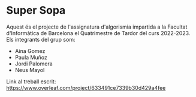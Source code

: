 # Super Sopa #
Aquest és el projecte de l'assignatura d'algorismia impartida a la Facultat d'Informàtica de Barcelona el Quatrimestre de Tardor del curs 2022-2023. Els integrants del grup som:
* Aina Gomez
* Paula Muñoz
* Jordi Palomera
* Neus Mayol

Link al treball escrit: https://www.overleaf.com/project/633491ce7339b30d429a4fee
